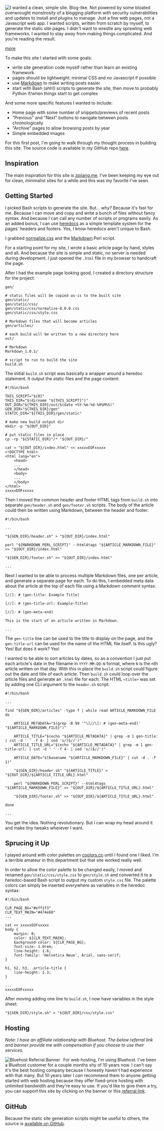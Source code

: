 
[//]: # (gen-title: Writing A Static Site Generator)

[//]: # (gen-title-url: Writing-A-Static-Site-Generator)

[//]: # (gen-keywords: blog, static, site, generator, Markdown, style, CSS, HTML, bash, bluehost)

[//]: # (gen-description: A blog written in Markdown and compiled to static web pages)

[//]: # (gen-meta-end)

<a href="${THIS_ARTICLE}"><img style="float: left" class="width-resp-50-100" src="${SITE_ROOT_REL}/img/20181011.jpg"/></a> I wanted a clean, simple site.  Blog-like.  Not powered by some bloated overwrought monstrosity of a blogging platform with security vulnerabilities and updates to install and plugins to manage.  Just a few web pages, not a Javascript web app.  I wanted scripts, written from scratch by myself, to generate the static site pages.  I didn't want to wrestle any sprawling web frameworks.  I wanted to stay away from making things complicated.  And you're reading the result.

[more](more://)

To make this site I started with some goals:

* write site generation code myself rather than learn an existing framework
* pages should be lightweight: minimal CSS and no Javascript if possible
* use [Markdown](https://daringfireball.net/projects/markdown/) to make writing posts easier
* start with Bash (ahh!) scripts to generate the site, then move to probably Python if/when things start to get complex

And some more specific features I wanted to include:

* Home page with some number of snippets/previews of recent posts
* "Previous" and "Next" buttons to navigate between posts chronologically
* "Archive" pages to allow browsing posts by year
* Simple embedded images

For this first post, I'm going to walk through my thought process in building this site.  The source code is available in my GitHub repo [here](https://github.com/philthompson/blog).

Inspiration
-----------

The main inspiration for this site is [zpjiang.me](http://zpjiang.me/).  I've been keeping my eye out for clean, minimalist sites for a while and this was my favorite I've seen.

Getting Started
---------------

I picked Bash scripts to generate the site.  But... *why?*  Because it's fast for me.  Because I can move and copy and write a bunch of files without fancy syntax.  And because I can call any number of scripts or programs easily.  As an added bonus, I can use [heredocs](https://www.tldp.org/LDP/abs/html/here-docs.html) as a simple template system for the pages' headers and footers.  Yes, I know heredocs aren't unique to Bash.

I grabbed [normalize.css](https://necolas.github.io/normalize.css/) and the [Markdown](https://daringfireball.net/projects/markdown/) Perl script.

For a starting point for my site, I wrote a basic article page by hand, styles and all.  And because the site is simple and static, no server is needed during development.  I just opened the `.html` file in my browser to handcraft the page.

After I had the example page looking good, I created a directory structure for the project:

	gen/

	# static files will be copied as-is to the built site
	gen/static/
	gen/static/css/
	gen/static/css/normalize-8.0.0.css
	gen/static/css/style.css

	# Markdown files that will become articles
	gen/articles/

	# each build will be written to a new directory here
	out/

	# Markdown
	Markdown_1.0.1/

	# script to run to build the site
	build.sh

The initial `build.sh` script was basically a wrapper around a heredoc statement.  It output the static files and the page content:

	#!/bin/bash

	THIS_SCRIPT="${0}"
	THIS_DIR="$(dirname "${THIS_SCRIPT}")"
	OUT_DIR="${THIS_DIR}/out/$(date +%Y-%m-%d-%H%M%S)"
	GEN_DIR="${THIS_DIR}/gen"
	STATIC_DIR="${THIS_DIR}/gen/static"

	# make new build output dir
	mkdir -p "${OUT_DIR}"

	# put static files in place
	cp -rp "${STATIC_DIR}"/* "${OUT_DIR}/"

	cat > "${OUT_DIR}/index.html" << xxxxxEOFxxxxx
	<!DOCTYPE html>
	<html lang="en">
		<head>
		...
		</head>
		<body>
		...
		</body>
	</html>
	xxxxxEOFxxxxx

Then I moved the common header and footer HTML tags from `build.sh` into separate `gen/header.sh` and `gen/footer.sh` scripts.  The body of the article could then be written using Markdown, between the header and footer:

	#!/bin/bash

	...

	"${GEN_DIR}/header.sh" > "${OUT_DIR}/index.html"

	perl "${MARKDOWN_PERL_SCRIPT}" --html4tags "${ARTICLE_MARKDOWN_FILE}" >> "${OUT_DIR}/index.html"

	"${GEN_DIR}/footer.sh" >> "${OUT_DIR}/index.html"

	...

Next I wanted to be able to process multiple Markdown files, one per article, and generate a separate page for each.  To do this, I embedded meta data about the article at the top of each file using a Markdown comment syntax:

	[//]: # (gen-title: Example Title)

	[//]: # (gen-title-url: Example-Title)

	[//]: # (gen-meta-end)

	This is the start of an article written in Markdown.

	...

The `gen-title` line can be used to the title to display on the page, and the `gen-title-url` can be used for the name of the HTML file itself.  Is this ugly?  Yes!  But does it work?  Yes!

I wanted to be able to sort articles by dates, so as a convention I just put each article's date in the filename in `YYYY-MM-DD-N` format, where `N` is the nth article written on that day.  With this in place the `build.sh` script could figure out the date and title of each article.  Then `build.sh` could loop over the article files and generate an `.html` file for each.  The HTML `<title>` was set by adding one CLI argument to the `header.sh` script:

	#!/bin/bash

	...

	find "${GEN_DIR}/articles" -type f | while read ARTICLE_MARKDOWN_FILE
	do

		ARTICLE_METADATA="$(grep -B 99 '^\[//\]: # (gen-meta-end)' "${ARTICLE_MARKDOWN_FILE}")"

		ARTICLE_TITLE="$(echo "${ARTICLE_METADATA}" | grep -m 1 gen-title: | cut -d ' ' -f 4- | sed 's/)$//')"
		ARTICLE_TITLE_URL="$(echo "${ARTICLE_METADATA}" | grep -m 1 gen-title-url: | cut -d ' ' -f 4- | sed 's/)$//')"

		ARTICLE_DATE="$(basename "${ARTICLE_MARKDOWN_FILE}" | cut -d . -f 1)"

		"${GEN_DIR}/header.sh" "${ARTICLE_TITLE}" > "${OUT_DIR}/${ARTICLE_TITLE_URL}.html"

		perl "${MARKDOWN_PERL_SCRIPT}" --html4tags "${ARTICLE_MARKDOWN_FILE}" >> "${OUT_DIR}/${ARTICLE_TITLE_URL}.html"

		"${GEN_DIR}/footer.sh" >> "${OUT_DIR}/${ARTICLE_TITLE_URL}.html"

	done

	...

You get the idea.  Nothing revolutionary.  But I can wrap my head around it and make tiny tweaks wherever I want.

Sprucing it Up
--------------

I played around with color palettes on [coolors.co](https://coolors.co) until I found one I liked.  I'm a terrible amateur in this department but that site worked really well.

In order to allow the color palette to be changed easily, I moved and renamed `gen/static/css/style.css` to `gen/style.sh` and converted it to a heredoc-based Bash script to output my custom `style.css` file.  The palette colors can simply be inserted everywhere as variables in the heredoc syntax:

	#!/bin/bash

	CLR_PAGE_BG="#eff1f3"
	CLR_TEXT_MAIN="#474e60"
	...

	cat << xxxxxEOFxxxxx
	body {
		margin: 0;
		color: ${CLR_TEXT_MAIN};
		background-color: ${CLR_PAGE_BG};
		font-size: 1.0rem;
		line-height: 1.6;
		font-family: 'Helvetica Neue', Arial, sans-serif;
	}

	h1, h2, h3, .article-title {
		line-height: 1.3;
	}

	...
	xxxxxEOFxxxxx

After moving adding one line to `build.sh`, I now have variables in the style sheet:

	"${GEN_DIR}/style.sh" > "${OUT_DIR}/css/style.css"

Hosting
-------

*Note: I have an affiliate relationship with Bluehost.  The below referral link and banner provide me with compensation if you choose to use their services.*

<a href="https://www.bluehost.com/track/philthompson/philthompsondotme" target="_blank"> <img style="float: left; padding-right: 10px" border="0" title="Bluehost Referral Banner" alt="Bluehost Referral Banner" src="https://bluehost-cdn.com/media/partner/images/philthompson/190x60/190x60BW.png"> </a>
For web hosting, I'm using Bluehost.  I've been a Bluehost customer for a couple months shy of 10 years now.  I can't say it's the best hosting company because I honestly haven't had experience with that many.  But 10 years later I *can* recommend them to anyone getting started with web hosting because they offer fixed-price hosting with unlimited bandwidth and they're easy to use.  If you'd like to give them a try, you can support this site by clicking on the banner or this [referral link](https://www.bluehost.com/track/philthompson/philthompsondotme).

GitHub
------

Because the static site generation scripts might be useful to others, the source is [available on GitHub](https://github.com/philthompson/blog).
